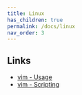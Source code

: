 ```yaml
---
title: Linux
has_children: true
permalink: /docs/linux
nav_order: 3
---
```

## Links

- [vim - Usage](https://devhints.io/vim)
- [vim - Scripting](https://devhints.io/vimscript)